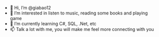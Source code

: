 - 👋 Hi, I’m @giabao12
- 👀 I’m interested in listen to music, reading some books and playing game
- 🌱 I’m currently learning C#, SQL, .Net, etc
- 📫 Talk a lot with me, you will make me feel more connecting with you

<!---
giabao12-hali/giabao12-hali is a ✨ special ✨ repository because its `README.md` (this file) appears on your GitHub profile.
You can click the Preview link to take a look at your changes.
--->
